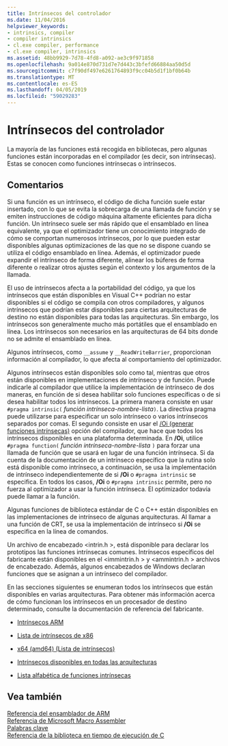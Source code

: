 ```yaml
---
title: Intrínsecos del controlador
ms.date: 11/04/2016
helpviewer_keywords:
- intrinsics, compiler
- compiler intrinsics
- cl.exe compiler, performance
- cl.exe compiler, intrinsics
ms.assetid: 48bb9929-7d78-4fd8-a092-ae3c9f971858
ms.openlocfilehash: 9a014e870d731d7e7d443c3bfefd66884aa50d5d
ms.sourcegitcommit: c7f90df497e6261764893f9cc04b5d1f1bf0b64b
ms.translationtype: MT
ms.contentlocale: es-ES
ms.lasthandoff: 04/05/2019
ms.locfileid: "59029283"
---
```

# <a name="compiler-intrinsics"></a>Intrínsecos del controlador

La mayoría de las funciones está recogida en bibliotecas, pero algunas funciones están incorporadas en el compilador (es decir, son intrínsecas). Estas se conocen como funciones intrínsecas o intrínsecos.

## <a name="remarks"></a>Comentarios

Si una función es un intrínseco, el código de dicha función suele estar insertado, con lo que se evita la sobrecarga de una llamada de función y se emiten instrucciones de código máquina altamente eficientes para dicha función. Un intrínseco suele ser más rápido que el ensamblado en línea equivalente, ya que el optimizador tiene un conocimiento integrado de cómo se comportan numerosos intrínsecos, por lo que pueden estar disponibles algunas optimizaciones de las que no se dispone cuando se utiliza el código ensamblado en línea. Además, el optimizador puede expandir el intrínseco de forma diferente, alinear los búferes de forma diferente o realizar otros ajustes según el contexto y los argumentos de la llamada.

El uso de intrínsecos afecta a la portabilidad del código, ya que los intrínsecos que están disponibles en Visual C++ podrían no estar disponibles si el código se compila con otros compiladores, y algunos intrínsecos que podrían estar disponibles para ciertas arquitecturas de destino no están disponibles para todas las arquitecturas. Sin embargo, los intrínsecos son generalmente mucho más portátiles que el ensamblado en línea. Los intrínsecos son necesarios en las arquitecturas de 64 bits donde no se admite el ensamblado en línea.

Algunos intrínsecos, como `__assume` y `__ReadWriteBarrier`, proporcionan información al compilador, lo que afecta al comportamiento del optimizador.

Algunos intrínsecos están disponibles solo como tal, mientras que otros están disponibles en implementaciones de intrínseco y de función. Puede indicarle al compilador que utilice la implementación de intrínseco de dos maneras, en función de si desea habilitar solo funciones específicas o de si desea habilitar todos los intrínsecos. La primera manera consiste en usar `#pragma intrinsic(` *función intrínseca-nombre-lista*`)`. La directiva pragma puede utilizarse para especificar un solo intrínseco o varios intrínsecos separados por comas. El segundo consiste en usar el [/Oi (generar funciones intrínsecas)](../build/reference/oi-generate-intrinsic-functions.md) opción del compilador, que hace que todos los intrínsecos disponibles en una plataforma determinada. En **/Oi**, utilice `#pragma function(` *función intrínseca-nombre-lista* `)` para forzar una llamada de función que se usará en lugar de una función intrínseca. Si da cuenta de la documentación de un intrínseco específico que la rutina solo está disponible como intrínseco, a continuación, se usa la implementación de intrínseco independientemente de si **/Oi** o `#pragma intrinsic` se especifica. En todos los casos, **/Oi** o `#pragma intrinsic` permite, pero no fuerza al optimizador a usar la función intrínseca. El optimizador todavía puede llamar a la función.

Algunas funciones de biblioteca estándar de C o C++ están disponibles en las implementaciones de intrínseco de algunas arquitecturas. Al llamar a una función de CRT, se usa la implementación de intrínseco si **/Oi** se especifica en la línea de comandos.

Un archivo de encabezado \<intrin.h >, está disponible para declarar los prototipos las funciones intrínsecas comunes. Intrínsecos específicos del fabricante están disponibles en el \<immintrin.h > y \<ammintrin.h > archivos de encabezado. Además, algunos encabezados de Windows declaran funciones que se asignan a un intrínseco del compilador.

En las secciones siguientes se enumeran todos los intrínsecos que están disponibles en varias arquitecturas. Para obtener más información acerca de cómo funcionan los intrínsecos en un procesador de destino determinado, consulte la documentación de referencia del fabricante.

- [Intrínsecos ARM](../intrinsics/arm-intrinsics.md)

- [Lista de intrínsecos de x86](../intrinsics/x86-intrinsics-list.md)

- [x64 (amd64) (Lista de intrínsecos)](../intrinsics/x64-amd64-intrinsics-list.md)

- [Intrínsecos disponibles en todas las arquitecturas](../intrinsics/intrinsics-available-on-all-architectures.md)

- [Lista alfabética de funciones intrínsecas](../intrinsics/alphabetical-listing-of-intrinsic-functions.md)

## <a name="see-also"></a>Vea también

[Referencia del ensamblador de ARM](../assembler/arm/arm-assembler-reference.md)<br/>
[Referencia de Microsoft Macro Assembler](../assembler/masm/microsoft-macro-assembler-reference.md)<br/>
[Palabras clave](../cpp/keywords-cpp.md)<br/>
[Referencia de la biblioteca en tiempo de ejecución de C](../c-runtime-library/c-run-time-library-reference.md)